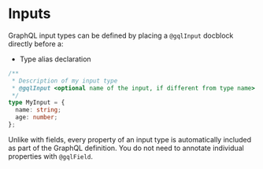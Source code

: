 # Inputs

GraphQL input types can be defined by placing a `@gqlInput` docblock directly before a:

* Type alias declaration

```ts
/** 
 * Description of my input type
 * @gqlInput <optional name of the input, if different from type name>
 */
type MyInput = {
  name: string;
  age: number;
};
```

Unlike with fields, every property of an input type is automatically included as part of the GraphQL definition. You do not need to annotate individual properties with `@gqlField`.